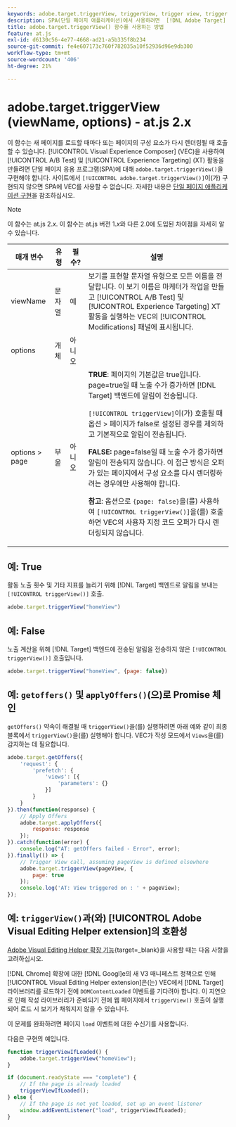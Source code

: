 ```yaml
---
keywords: adobe.target.triggerView, triggerView, trigger view, trigger view, at.js, functions, function, viewName, viewname, view name, view name, adobe.target.triggerView1
description: SPA(단일 페이지 애플리케이션)에서 사용하려면  [!DNL Adobe Target] at.js JavaScript 라이브러리에 대해 adobe.target.triggerView() 함수를 사용하십시오. (at.js 2.x)
title: adobe.target.triggerView() 함수를 사용하는 방법
feature: at.js
exl-id: d6130c56-4e77-4668-ad21-a5b335f8b234
source-git-commit: fe4e607173c760f782035a10f52936d96e9db300
workflow-type: tm+mt
source-wordcount: '406'
ht-degree: 21%

---
```


# adobe.target.triggerView (viewName, options) - at.js 2.x

이 함수는 새 페이지를 로드할 때마다 또는 페이지의 구성 요소가 다시 렌더링될 때 호출할 수 있습니다. [!UICONTROL Visual Experience Composer] (VEC)을 사용하여 [!UICONTROL A/B Test] 및 [!UICONTROL Experience Targeting] (XT) 활동을 만들려면 단일 페이지 응용 프로그램(SPA)에 대해 `adobe.target.triggerView()`을 구현해야 합니다. 사이트에서 `[!UICONTROL adobe.target.triggerView()]`이(가) 구현되지 않으면 SPA에 VEC를 사용할 수 없습니다. 자세한 내용은 [단일 페이지 애플리케이션 구현](/help/dev/implement/client-side/atjs/how-to-deployatjs/target-atjs-single-page-application.md)을 참조하십시오.

>[!NOTE]
>
>이 함수는 at.js 2.*x*. 이 함수는 at.js 버전 1.*x*&#x200B;와 다른 2.0에 도입된 차이점을 자세히 알 수 있습니다.

| 매개 변수 | 유형 | 필수? | 설명 |
| --- | --- | --- | --- |
| viewName | 문자열 | 예 | 보기를 표현할 문자열 유형으로 모든 이름을 전달합니다. 이 보기 이름은 마케터가 작업을 만들고 [!UICONTROL A/B Test] 및 [!UICONTROL Experience Targeting] XT 활동을 실행하는 VEC의 [!UICONTROL Modifications] 패널에 표시됩니다. |
| options | 개체 | 아니오 |  |
| options > page | 부울 | 아니오 | **TRUE**: 페이지의 기본값은 true입니다. page=true일 때 노출 수가 증가하면 [!DNL Target] 백엔드에 알림이 전송됩니다.<P>`[!UICONTROL triggerView]`이(가) 호출될 때 옵션 > 페이지가 false로 설정된 경우를 제외하고 기본적으로 알림이 전송됩니다.<P>**FALSE:** page=false일 때 노출 수가 증가하면 알림이 전송되지 않습니다. 이 접근 방식은 오퍼가 있는 페이지에서 구성 요소를 다시 렌더링하려는 경우에만 사용해야 합니다.<P>**참고**: 옵션으로 `{page: false}`을(를) 사용하여 `[!UICONTROL triggerView()]`을(를) 호출하면 VEC의 사용자 지정 코드 오퍼가 다시 렌더링되지 않습니다. |

## 예: True

활동 노출 횟수 및 기타 지표를 늘리기 위해 [!DNL Target] 백엔드로 알림을 보내는 `[!UICONTROL triggerView()]` 호출.

```javascript {line-numbers="true"}
adobe.target.triggerView("homeView")
```

## 예: False

노출 계산을 위해 [!DNL Target] 백엔드에 전송된 알림을 전송하지 않은 `[!UICONTROL triggerView()]` 호출입니다.

```javascript {line-numbers="true"}
adobe.target.triggerView("homeView", {page: false})
```

## 예: `getoffers()` 및 `applyOffers()`(으)로 Promise 체인

`getOffers()` 약속이 해결될 때 `triggerView()`을(를) 실행하려면 아래 예와 같이 최종 블록에서 `triggerView()`을(를) 실행해야 합니다. VEC가 작성 모드에서 `Views`을(를) 감지하는 데 필요합니다.

```javascript {line-numbers="true"}
adobe.target.getOffers({
    'request': {
        'prefetch': {
            'views': [{
                'parameters': {}
            }]
        }
    }
}).then(function(response) {
    // Apply Offers
    adobe.target.applyOffers({
        response: response
    });
}).catch(function(error) {
    console.log("AT: getOffers failed - Error", error);
}).finally(() => {
    // Trigger View call, assuming pageView is defined elsewhere
    adobe.target.triggerView(pageView, {
        page: true
    });
    console.log('AT: View triggered on : ' + pageView);
});
```

## 예: `triggerView()`과(와) [!UICONTROL Adobe Visual Editing Helper extension]의 호환성

[Adobe Visual Editing Helper 확장 기능](https://experienceleague.adobe.com/en/docs/target/using/experiences/vec/troubleshoot-composer/visual-editing-helper-extension){target=_blank}을 사용할 때는 다음 사항을 고려하십시오.

[!DNL Chrome] 확장에 대한 [!DNL Googl]e의 새 V3 매니페스트 정책으로 인해 [!UICONTROL Visual Editing Helper extension]은(는) VEC에서 [!DNL Target] 라이브러리를 로드하기 전에 `DOMContentLoaded` 이벤트를 기다려야 합니다. 이 지연으로 인해 작성 라이브러리가 준비되기 전에 웹 페이지에서 `triggerView()` 호출이 실행되어 로드 시 보기가 채워지지 않을 수 있습니다.

이 문제를 완화하려면 페이지 `load` 이벤트에 대한 수신기를 사용합니다.

다음은 구현의 예입니다.

```javascript
function triggerViewIfLoaded() {
    adobe.target.triggerView("homeView");
}

if (document.readyState === "complete") {
    // If the page is already loaded
    triggerViewIfLoaded();
} else {
    // If the page is not yet loaded, set up an event listener
    window.addEventListener("load", triggerViewIfLoaded);
}
```


